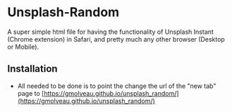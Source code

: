 # Unsplash-Random
A super simple html file for having the functionality of Unsplash Instant (Chrome extension) in Safari, and pretty much any other browser (Desktop or Mobile).

## Installation
* All needed to be done is to point the change the url of the "new tab" page to [https://gmolveau.github.io/unsplash_random/](https://gmolveau.github.io/unsplash_random/)
